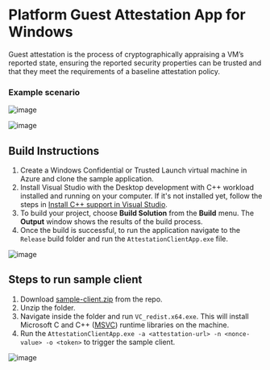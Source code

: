 # Platform Guest Attestation App for Windows
Guest attestation is the process of cryptographically appraising a VM’s reported state, ensuring the reported security properties can be trusted and that they meet the requirements of a baseline attestation policy.

### Example scenario

![image](https://user-images.githubusercontent.com/32008026/170385860-03f7f487-c606-4648-8fc1-048968b687f7.png)

![image](https://user-images.githubusercontent.com/32008026/170386018-e9cda749-ade4-471d-a9f0-ef698ce7a9c7.png)


## Build Instructions
 1. Create a Windows Confidential or Trusted Launch virtual machine in Azure and clone the sample application.
 2. Install Visual Studio with the Desktop development with C++ workload installed and running on your computer. If it's not installed yet, follow the steps in  [Install C++ support in Visual Studio](https://docs.microsoft.com/en-us/cpp/build/vscpp-step-0-installation?view=msvc-170).
 3. To build your project, choose **Build Solution** from the **Build** menu. The **Output** window shows the results of the build process.
 4. Once the build is successful, to run the application navigate to the `Release` build folder and run the `AttestationClientApp.exe` file.


![image](https://user-images.githubusercontent.com/32008026/170388502-17e56492-8604-400f-ae04-b6548baac22d.png)


## Steps to run sample client
1. Download [sample-client.zip](https://github.com/akashgupta29/attestation-app-windows/blob/main/sample-client.zip) from the repo.
2. Unzip the folder.
3. Navigate inside the folder and run `VC_redist.x64.exe`. This will install Microsoft C and C++ ([MSVC](https://docs.microsoft.com/en-US/cpp/windows/latest-supported-vc-redist?view=msvc-170)) runtime libraries on the machine.
4. Run the `AttestationClientApp.exe -a <attestation-url> -n <nonce-value> -o <token>` to trigger the sample client.

![image](https://user-images.githubusercontent.com/32008026/191386248-830a3982-1696-40bb-92e5-e8b9d1d3a23b.png)
